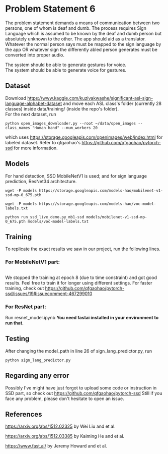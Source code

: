 # Problem Statement 6

The problem statement demands a means of communication between two persons, one of whom is deaf and dumb. The process requires Sign Language which is assumed to be known by the deaf and dumb person but absolutely unknown to the other. The app should aid as a translator. Whatever the normal person says must be mapped to the sign language by the app OR whatever sign the differently abled person generates must be converted into proper audio.  

The system should be able to generate gestures for voice.  
The system should be able to generate voice for gestures.  
  
  
## Dataset
Download https://www.kaggle.com/kuzivakwashe/significant-asl-sign-language-alphabet-dataset and move each ASL class's folder (currently 28 classes) inside data/training/ (inside the repo's folder).                                                                                 
For the next dataset, run  
```
python open_images_downloader.py --root ~/data/open_images --class_names "Human hand" --num_workers 20
```  
which uses https://storage.googleapis.com/openimages/web/index.html for labeled dataset. Refer to  qfgaohao's https://github.com/qfgaohao/pytorch-ssd for more information.
  
  
## Models
For hand detection, SSD MobileNetV1 is used; and for sign language prediction, ResNet34 architecture.
```
wget -P models https://storage.googleapis.com/models-hao/mobilenet-v1-ssd-mp-0_675.pth
```                                                 
```
wget -P models https://storage.googleapis.com/models-hao/voc-model-labels.txt                                                           
```
```
python run_ssd_live_demo.py mb1-ssd models/mobilenet-v1-ssd-mp-0_675.pth models/voc-model-labels.txt
```   
 
## Training
To replicate the exact results we saw in our project, run the following lines.  
### For MobileNetV1 part:
```python train_ssd.py --dataset_type open_images --datasets ~/data/open_images --net mb1-ssd --pretrained_ssd models/mobilenet-v1-ssd-mp-0_675.pth --scheduler cosine --lr 0.001 --t_max 100 --validation_epochs 4 --num_epochs 20 --base_net_lr 0.001  --batch_size 32 --balance_data --num_workers 0
```                                                                                                             
We stopped the training at epoch 8 (due to time constraint) and got good results. Feel free to train it for longer using different settings. For faster training, check out https://github.com/qfgaohao/pytorch-ssd/issues/19#issuecomment-467299010 
### For ResNet part:
Run resnet_model.ipynb **You need fastai installed in your environment to run that.**
  
  
 ## Testing

After changing the model_path in line 26 of sign_lang_predictor.py, run 
 ```
 python sign_lang_predictor.py
 ```                                                                                                         
   
   
## Regarding any error
Possibly I've might have just forgot to upload some code or instruction in SSD part, so check out https://github.com/qfgaohao/pytorch-ssd 
Still if you face any problem, please don't hesitate to open an issue.

## References
https://arxiv.org/abs/1512.02325 by Wei Liu and et al.                                                                                  
  
https://arxiv.org/abs/1512.03385 by Kaiming He and et al.       
  
https://www.fast.ai/ by Jeremy Howard and et al.
